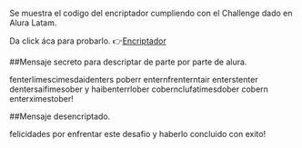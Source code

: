 Se muestra el codigo del encriptador cumpliendo con el Challenge dado en Alura Latam.

Da click áca para probarlo. 👉[Encriptador](https://kerizr.github.io/Encriptador_de_texto/)

##Mensaje secreto para descriptar de parte por parte de alura. 

fenterlimescimesdaidenters poberr enternfrenterntair enterstenter dentersaifimesober y haibenterrlober cobernclufatimesdober cobern enterximestober!

##Mensaje desencriptado. 

felicidades por enfrentar este desafio y haberlo concluido con exito!